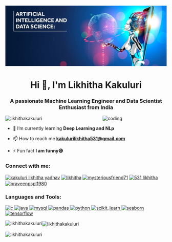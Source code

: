 ![logo](https://github.com/LikhithaKakuluri/LikhithaKakuluri/blob/main/ai%20banner.png)



<h1 align="center">Hi 👋, I'm Likhitha Kakuluri</h1>
<h3 align="center">A passionate Machine Learning Engineer and Data Scientist Enthusiast from India</h3>

<img align="right" alt="coding" width="200"  src="https://i.pinimg.com/originals/6d/02/69/6d026920536e52a0443b979721d1d7eb.png">

<p align="left"> <img src="https://komarev.com/ghpvc/?username=likhithakakuluri&label=Profile%20views&color=0e75b6&style=flat" alt="likhithakakuluri" /> </p>

- 🌱 I’m currently learning **Deep Learning and NLp**

- 📫 How to reach me **kakulurilikhitha531@gmail.com**

- ⚡ Fun fact **I am funny😅**

<h3 align="left">Connect with me:</h3>
<p align="left">
<a href="https://www.linkedin.com/in/kakuluri-likhitha-yadhav-58b195216/?lipi=urn%3Ali%3Apage%3Ad_flagship3_feed%3BVK5%2FyTrORkalCWhHRQbF1w%3D%3D" target="blank"><img align="center" src="https://tse2.mm.bing.net/th?id=OIP.Cverxr-lN_3QjtMAqJFQYwHaEK&pid=Api&P=0&h=180" alt="kakuluri likhitha yadhav" height="30" width="40" /></a>        <a href="https://www.kaggle.com/teddy2003/code" target="blank"><img align="center" src="https://tse4.mm.bing.net/th?id=OIP.L8QU0re7b2r0I5TizkhtswHaDX&pid=Api&P=0&h=180" alt="likhitha" height="30" width="40" /></a> <a href="https://www.instagram.com/mysteriousfriend71/" target="blank"><img align="center" src="https://tse1.mm.bing.net/th?id=OIP.aWhpAoFdTKWAQNIb_18bZwHaHL&pid=Api&rs=1&c=1&qlt=95&w=124&h=120" alt="mysteriousfriend71" height="30" width="40" /></a> <a href="https://www.youtube.com/channel/UCTlBWi3YhTDK3otulXtzapQ" target="blank"><img align="center" src="https://upload.wikimedia.org/wikipedia/commons/e/ef/Youtube_logo.png?20220706172052" alt="531 likhitha" height="30" width="40" /></a> <a href="https://www.hackerrank.com/profile/praveenpspl1980" target="blank"><img align="center" src="https://tse2.mm.bing.net/th?id=OIP.SP5AjgaqCwsd1UVtScTD5gHaHa&pid=Api&P=0&h=180" alt="praveenpspl1980" height="30" width="40" /></a>
</p>

<h3 align="left">Languages and Tools:</h3>
<p align="left"> <a href="https://www.cprogramming.com/" target="_blank" rel="noreferrer"> <img src="https://tse3.mm.bing.net/th?id=OIP.-ZUY2DbID8cqzUs7UGxy9gHaE6&pid=Api&P=0&h=180" alt="c" width="60" height="40"/> </a> 
<a href="https://www.java.com" target="_blank" rel="noreferrer"> <img src="https://tse1.mm.bing.net/th?id=OIP.mfvPn4teGp-9PkaVojGvUQHaNx&pid=Api&P=0&h=180" alt="java" width="50" height="40"/>
 </a> 
<a href="https://www.mysql.com/" target="_blank" rel="noreferrer"> <img src="https://th.bing.com/th/id/OIP.rEFL_IzHXWY3AbHj6PbGaAHaEk?w=310&h=191&c=7&r=0&o=5&dpr=1.3&pid=1.7" alt="mysql" width="50" height="40"/> </a> 
<a href="https://pandas.pydata.org/" target="_blank" rel="noreferrer"> <img src="https://tse3.mm.bing.net/th?id=OIP.n_ms1q5YoHAQXXUIfeADKQHaDG&pid=Api&P=0&h=180" alt="pandas" width="60" height="40"/> </a> 
<a href="https://www.python.org" target="_blank" rel="noreferrer"> <img src="https://tse4.mm.bing.net/th?id=OIP.GYNKKqAdwhgBpECrYCLPxwHaIP&pid=Api&P=0&h=180" alt="python" width="50" height="40"/> </a> 
<a href="https://scikit-learn.org/" target="_blank" rel="noreferrer"> <img src="https://tse4.mm.bing.net/th?id=OIP.Dd8IBe1AjWvzyhJzTjBftwHaD_&pid=Api&P=0&h=180" alt="scikit_learn" width="60" height="40"/> </a> 
<a href="https://seaborn.pydata.org/" target="_blank" rel="noreferrer"> <img src="https://tse2.mm.bing.net/th?id=OIP.unEtYTdTqVeDOiHlCIyvrwAAAA&pid=Api&P=0&h=180" alt="seaborn" width="50" height="40"/> </a> 
</a> <a href="https://www.tensorflow.org" target="_blank" rel="noreferrer"> <img src="https://www.vectorlogo.zone/logos/tensorflow/tensorflow-icon.svg" alt="tensorflow" width="50" height="40"/> </a> </p>

<p><img align="left" src="https://github-readme-stats.vercel.app/api/top-langs?username=likhithakakuluri&show_icons=true&locale=en&layout=compact" alt="likhithakakuluri" /></p>

<p><img align="center" src="https://github-readme-stats.vercel.app/api?username=likhithakakuluri&show_icons=true&locale=en" alt="likhithakakuluri" /></p>

<p><img align="center" src="https://github-readme-streak-stats.herokuapp.com/?user=likhithakakuluri&" alt="likhithakakuluri" /></p>
